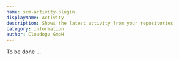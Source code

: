 ```yaml
---
name: scm-activity-plugin
displayName: Activity
description: Shows the latest activity from your repositories
category: information
author: Cloudogu GmbH
---
```


To be done ...
